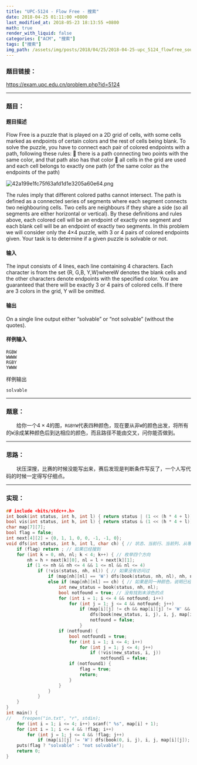 ```yaml
---
title: "UPC-5124 - Flow Free - 搜索"
date: 2018-04-25 01:11:00 +0800
last_modified_at: 2018-05-23 18:13:55 +0800
math: true
render_with_liquid: false
categories: ["ACM", "搜索"]
tags: ["搜索"]
img_path: /assets/img/posts/2018/04/25/2018-04-25-upc_5124_flowfree_sou_suo/
---
```


### 题目链接：

https://exam.upc.edu.cn/problem.php?id=5124

---
### 题目：

#### 题目描述
Flow Free is a puzzle that is played on a 2D grid of cells, with some cells marked as endpoints of certain colors and the rest of cells being blank. To solve the puzzle, you have to connect each pair of colored endpoints with a path, following these rules:
 there is a path connecting two points with the same color, and that path also has that color
 all cells in the grid are used and each cell belongs to exactly one path (of the same color as the endpoints of the path)

![42a199e1fc75f63afd1d1e3205a60e64.png][1]

The rules imply that different colored paths cannot intersect.
The path is defined as a connected series of segments where each segment connects two neighbouring cells. Two cells are neighbours if they share a side (so all segments are either horizontal or vertical). By these definitions and rules above, each colored cell will be an endpoint of exactly one segment and each blank cell will be an endpoint of exactly two segments.
In this problem we will consider only the 4×4 puzzle, with 3 or 4 pairs of colored endpoints given.
Your task is to determine if a given puzzle is solvable or not.
#### 输入
The input consists of 4 lines, each line containing 4 characters. Each character is from the set {R, G,B, Y,W}whereW denotes the blank cells and the other characters denote endpoints with the specified color. You are guaranteed that there will be exactly 3 or 4 pairs of colored cells. If there are 3 colors in the grid, Y will be omitted.
#### 输出
On a single line output either “solvable” or “not solvable” (without the quotes).
#### 样例输入
```
RGBW
WWWW
RGBY
YWWW
```
样例输出
```
solvable
```

---
### 题意：

&emsp;&emsp;给你一个$4\times 4$的图，`RGBYW`代表四种颜色，现在要从非`W`的颜色出发，将所有的`W`涂成某种颜色后到达相应的颜色，而且路径不能由交叉，问你能否做到。

---
### 思路：

&emsp;&emsp;状压深搜，比赛的时候没能写出来，赛后发现是判断条件写反了，一个人写代码的时候一定得写仔细点。

---
### 实现：

```cpp
## include <bits/stdc++.h>
int book(int status, int h, int l) { return status | (1 << (h * 4 + l)); } // 返回某行某列的真值
bool vis(int status, int h, int l) { return status & (1 << (h * 4 + l)); } // 将某行某列标记为真
char map[7][7];
bool flag = false;
int next[4][2] = {0, 1, 1, 0, 0, -1, -1, 0};
void dfs(int status, int h, int l, char ch) { // 状态、当前行、当前列、从哪个字符出发开始搜的
    if (flag) return ; // 如果已经搜到
    for (int k = 0, nh, nl; k < 4; k++) { // 枚举四个方向
        nh = h + next[k][0], nl = l + next[k][1];
        if (1 <= nh && nh <= 4 && 1 <= nl && nl <= 4)
            if (!vis(status, nh, nl)) { // 如果没有访问过
                if (map[nh][nl] == 'W') dfs(book(status, nh, nl), nh, nl, ch); // 如果是白色，就继续涂色
                else if (map[nh][nl] == ch) { // 如果是同一种颜色，说明已经到了终点
                    int new_status = book(status, nh, nl);
                    bool notfound = true; // 没有找到未涂色的点
                    for (int i = 1; i <= 4 && notfound; i++)
                        for (int j = 1; j <= 4 && notfound; j++)
                            if (map[i][j] != ch && map[i][j] != 'W' && !vis(new_status, i, j)) {
                                dfs(book(new_status, i, j), i, j, map[i][j]);
                                notfound = false;
                            }
                    if (notfound) {
                        bool notfound1 = true;
                        for (int i = 1; i <= 4; i++)
                            for (int j = 1; j <= 4; j++)
                                if (!vis(new_status, i, j))
                                    notfound1 = false;
                        if (notfound1) {
                            flag = true;
                            return;
                        }
                    }
                }
            }
    }
}
int main() {
//    freopen("in.txt", "r", stdin);
    for (int i = 1; i <= 4; i++) scanf(" %s", map[i] + 1);
    for (int i = 1; i <= 4 && !flag; i++)
        for (int j = 1; j <= 4 && !flag; j++)
            if (map[i][j] != 'W') dfs(book(0, i, j), i, j, map[i][j]);
    puts(flag ? "solvable" : "not solvable");
    return 0;
}
```


  [1]: 42a199e1fc75f63afd1d1e3205a60e64.png